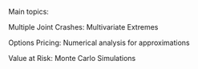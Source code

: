 Main topics:

Multiple Joint Crashes: Multivariate Extremes

Options Pricing: Numerical analysis for approximations

Value at Risk: Monte Carlo Simulations
